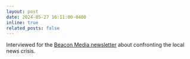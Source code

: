 ```yaml
---
layout: post
date: 2024-05-27 16:11:00-0400
inline: true
related_posts: false
---
```


Interviewed for the <a href="https://us8.campaign-archive.com/?u=8f1311b55070d42f32afbe2e7&id=1de1832f6b">Beacon Media newsletter</a> about confronting the local news crisis. 
